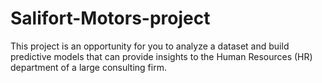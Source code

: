 # Salifort-Motors-project
This project is an opportunity for you to analyze a dataset and build predictive models that can provide insights to the Human Resources (HR) department of a large consulting firm.
